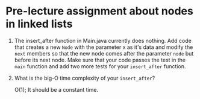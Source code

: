 # Pre-lecture assignment about nodes in linked lists

1. The insert_after function in Main.java currently does nothing.
   Add code that creates a new `Node` with
   the parameter x as it's data and modify the `next` members so that
   the new node comes after the parameter `node` but before its next
   node.  Make sure that your code passes the test in the `main`
   function and add two more tests for your `insert_after` function.

2. What is the big-O time complexity of your `insert_after`?
   
   O(1);
   It should be a constant time.